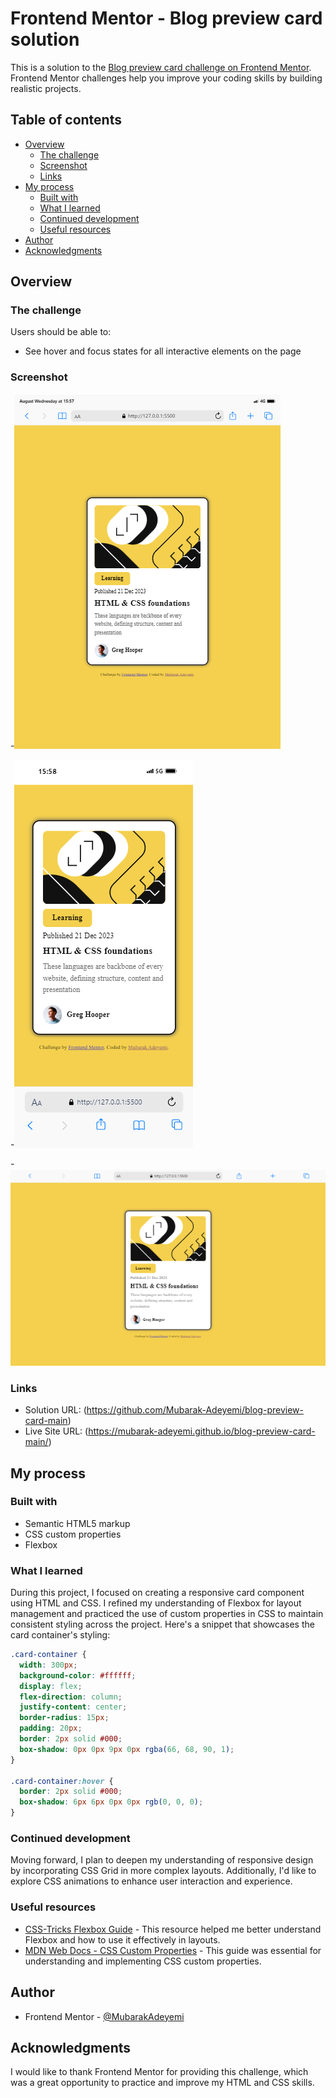 # Frontend Mentor - Blog preview card solution

This is a solution to the
[Blog preview card challenge on Frontend Mentor](https://www.frontendmentor.io/challenges/blog-preview-card-ckPaj01IcS).
Frontend Mentor challenges help you improve your coding skills by building
realistic projects.

## Table of contents

- [Overview](#overview)
  - [The challenge](#the-challenge)
  - [Screenshot](#screenshot)
  - [Links](#links)
- [My process](#my-process)
  - [Built with](#built-with)
  - [What I learned](#what-i-learned)
  - [Continued development](#continued-development)
  - [Useful resources](#useful-resources)
- [Author](#author)
- [Acknowledgments](#acknowledgments)

## Overview

### The challenge

Users should be able to:

- See hover and focus states for all interactive elements on the page

### Screenshot

-![Screenshot 1](./assets/iPad-Mini-127.0.0.1.png)

-![Screenshot 2](./assets/iPhone-13-Mini-127.0.0.1.png)

-![Screenshot 3](./assets/Macbook-Air-127.0.0.1.png)

### Links

- Solution URL: (https://github.com/Mubarak-Adeyemi/blog-preview-card-main)
- Live Site URL: (https://mubarak-adeyemi.github.io/blog-preview-card-main/)

## My process

### Built with

- Semantic HTML5 markup
- CSS custom properties
- Flexbox

### What I learned

During this project, I focused on creating a responsive card component using
HTML and CSS. I refined my understanding of Flexbox for layout management and
practiced the use of custom properties in CSS to maintain consistent styling
across the project. Here's a snippet that showcases the card container's
styling:

```css
.card-container {
  width: 300px;
  background-color: #ffffff;
  display: flex;
  flex-direction: column;
  justify-content: center;
  border-radius: 15px;
  padding: 20px;
  border: 2px solid #000;
  box-shadow: 0px 0px 9px 0px rgba(66, 68, 90, 1);
}

.card-container:hover {
  border: 2px solid #000;
  box-shadow: 6px 6px 0px 0px rgb(0, 0, 0);
}
```

### Continued development

Moving forward, I plan to deepen my understanding of responsive design by
incorporating CSS Grid in more complex layouts. Additionally, I'd like to
explore CSS animations to enhance user interaction and experience.

### Useful resources

- [CSS-Tricks Flexbox Guide](https://css-tricks.com/snippets/css/a-guide-to-flexbox/) -
  This resource helped me better understand Flexbox and how to use it
  effectively in layouts.
- [MDN Web Docs - CSS Custom Properties](https://developer.mozilla.org/en-US/docs/Web/CSS/--*) -
  This guide was essential for understanding and implementing CSS custom
  properties.

## Author

- Frontend Mentor -
  [@MubarakAdeyemi](https://www.frontendmentor.io/profile/MubarakAdeyemi)

## Acknowledgments

I would like to thank Frontend Mentor for providing this challenge, which was a
great opportunity to practice and improve my HTML and CSS skills.
